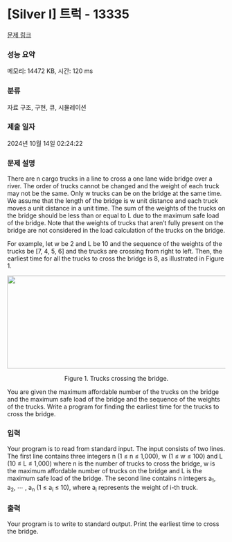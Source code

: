 # [Silver I] 트럭 - 13335 

[문제 링크](https://www.acmicpc.net/problem/13335) 

### 성능 요약

메모리: 14472 KB, 시간: 120 ms

### 분류

자료 구조, 구현, 큐, 시뮬레이션

### 제출 일자

2024년 10월 14일 02:24:22

### 문제 설명

<p>There are n cargo trucks in a line to cross a one lane wide bridge over a river. The order of trucks cannot be changed and the weight of each truck may not be the same. Only w trucks can be on the bridge at the same time. We assume that the length of the bridge is w unit distance and each truck moves a unit distance in a unit time. The sum of the weights of the trucks on the bridge should be less than or equal to L due to the maximum safe load of the bridge. Note that the weights of trucks that aren’t fully present on the bridge are not considered in the load calculation of the trucks on the bridge.</p>

<p>For example, let w be 2 and L be 10 and the sequence of the weights of the trucks be [7, 4, 5, 6] and the trucks are crossing from right to left. Then, the earliest time for all the trucks to cross the bridge is 8, as illustrated in Figure 1.</p>

<p style="text-align: center;"><img alt="" src="https://onlinejudgeimages.s3-ap-northeast-1.amazonaws.com/problem/13335/1.png" style="height:214px; text-align:center; width:664px"></p>

<p style="text-align: center;">Figure 1. Trucks crossing the bridge.</p>

<p>You are given the maximum affordable number of the trucks on the bridge and the maximum safe load of the bridge and the sequence of the weights of the trucks. Write a program for finding the earliest time for the trucks to cross the bridge.</p>

### 입력 

 <p>Your program is to read from standard input. The input consists of two lines. The first line contains three integers n (1 ≤ n ≤ 1,000), w (1 ≤ w ≤ 100) and L (10 ≤ L ≤ 1,000) where n is the number of trucks to cross the bridge, w is the maximum affordable number of trucks on the bridge and L is the maximum safe load of the bridge. The second line contains n integers a<sub>1</sub>, a<sub>2</sub>, ⋯ , a<sub>n</sub> (1 ≤ a<sub>i</sub> ≤ 10), where a<sub>i</sub> represents the weight of i-th truck.</p>

### 출력 

 <p>Your program is to write to standard output. Print the earliest time to cross the bridge. </p>

